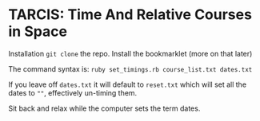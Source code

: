 TARCIS: Time And Relative Courses in Space
==========================================

Installation `git clone` the repo. Install the bookmarklet (more on that later)

The command syntax is: `ruby set_timings.rb course_list.txt dates.txt`

If you leave off `dates.txt` it will default to `reset.txt` which will set all the dates to `""`, effectively un-timing them.

Sit back and relax while the computer sets the term dates.
